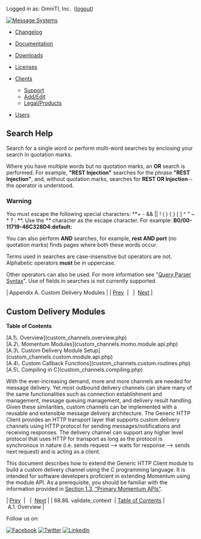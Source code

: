 Logged in as: OmniTI, Inc.  ([logout](https://support.messagesystems.com/logout.php))

[![Message Systems](https://support.messagesystems.com/images/ms-white205.png)](https://support.messagesystems.com/start.php) 

*   [Changelog](https://support.messagesystems.com/start.php?show=changelog)
*   [Documentation](https://support.messagesystems.com/docs/)
*   [Downloads](https://support.messagesystems.com/start.php)

*   [Licenses](https://support.messagesystems.com/license_summary.php)
*   <a href="">Clients</a>
    *   [Support](https://support.messagesystems.com/cs.php)
    *   [Add/Edit](https://support.messagesystems.com/edit_client.php)
    *   [Legal/Products](https://support.messagesystems.com/edit_products.php)
*   [Users](https://support.messagesystems.com/edit_customer.php)

## Search Help

Search for a single word or perform multi-word searches by enclosing your search in quotation marks.

Where you have multiple words but no quotation marks, an **OR** search is performed. For example, **"REST Injection"** searches for the phrase **"REST Injection"**, and, without quotation marks, searches for **REST OR Injection**--the operator is understood.

### Warning

You must escape the following special characters: **+ - && || ! ( ) { } [ ] ^ " ~ * ? : \**. Use the **\** character as the escape character. For example: **B0/00-11719-46C328D4\:default\:**

You can also perform **AND** searches, for example, **rest AND port** (no quotation marks) finds pages where both these words occur.

Terms used in searches are case-insensitive but operators are not. Alphabetic operators **must** be in uppercase.

Other operators can also be used. For more information see "[Query Parser Syntax](https://lucene.apache.org/core/old_versioned_docs/versions/3_0_0/queryparsersyntax.html)". Use of fields in searches is not currently supported.

| Appendix A. Custom Delivery Modules |
| [Prev](structs.validate_context.php)  |   |  [Next](custom_channels.overview.php) |

## Custom Delivery Modules

**Table of Contents**

<dl class="toc">

<dt>[A.1\. Overview](custom_channels.overview.php)</dt>

<dt>[A.2\. Momentum Modules](custom_channels.momo.module.api.php)</dt>

<dt>[A.3\. Custom Delivery Module Setup](custom_channels.custom.module.api.php)</dt>

<dt>[A.4\. Custom Callback Functions](custom_channels.custom.routines.php)</dt>

<dt>[A.5\. Compiling in C](custom_channels.compiling.php)</dt>

</dl>

With the ever-increasing demand, more and more channels are needed for message delivery. Yet most outbound delivery channels can share many of the same functionalities such as connection establishment and management, message queuing management, and delivery result handling. Given these similarities, custom channels can be implemented with a reusable and extensible message delivery architecture. The Generic HTTP Client provides an HTTP transport layer that supports custom delivery channels using HTTP protocol for sending messages/notifications and receiving responses. The delivery channel can support any higher level protocol that uses HTTP for transport as long as the protocol is synchronous in nature (i.e. sends request –> waits for response –> sends next request) and is acting as a client.

This document describes how to extend the Generic HTTP Client module to build a custom delivery channel using the C programming language. It is intended for software developers proficient in extending Momentum using the module API. As a prerequisite, you should be familiar with the information provided in [Section 1.3, “Primary Momentum APIs”](arch.primary.apis.php "1.3. Primary Momentum APIs").

| [Prev](structs.validate_context.php)  |   |  [Next](custom_channels.overview.php) |
| 68.86. validate_context  | [Table of Contents](index.php) |  A.1. Overview |

Follow us on:

[![Facebook](https://support.messagesystems.com/images/icon-facebook.png)](http://www.facebook.com/messagesystems) [![Twitter](https://support.messagesystems.com/images/icon-twitter.png)](http://twitter.com/#!/MessageSystems) [![LinkedIn](https://support.messagesystems.com/images/icon-linkedin.png)](http://www.linkedin.com/company/message-systems)